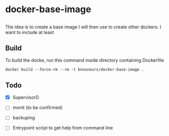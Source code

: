 # docker-base-image

## 
The idea is to create a base image I will then use to create other dockers. I want to include at least

## Build
To build the docke, run this command inside directory containing Dockerfile

`docker build --force-rm --rm -t bnounours/docker-base-image .`

## Todo
- [x] SupervisorD
- [ ] monit (to be confirmed)
- [ ] backuping
- [ ] Entrypoint script to get help from command line


